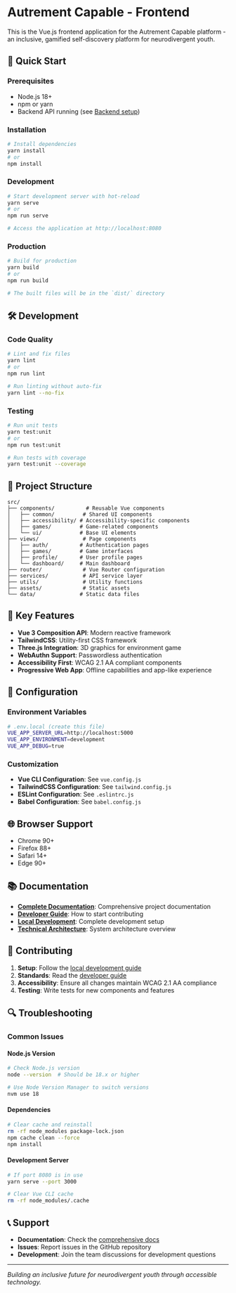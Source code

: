 # Autrement Capable - Frontend

This is the Vue.js frontend application for the Autrement Capable platform - an inclusive, gamified self-discovery platform for neurodivergent youth.

## 🚀 Quick Start

### Prerequisites
- Node.js 18+ 
- npm or yarn
- Backend API running (see [Backend setup](../Backend/README.md))

### Installation
```bash
# Install dependencies
yarn install
# or
npm install
```

### Development
```bash
# Start development server with hot-reload
yarn serve
# or
npm run serve

# Access the application at http://localhost:8080
```

### Production
```bash
# Build for production
yarn build
# or
npm run build

# The built files will be in the `dist/` directory
```

## 🛠️ Development

### Code Quality
```bash
# Lint and fix files
yarn lint
# or
npm run lint

# Run linting without auto-fix
yarn lint --no-fix
```

### Testing
```bash
# Run unit tests
yarn test:unit
# or
npm run test:unit

# Run tests with coverage
yarn test:unit --coverage
```

## 📁 Project Structure

```
src/
├── components/          # Reusable Vue components
│   ├── common/         # Shared UI components
│   ├── accessibility/ # Accessibility-specific components
│   ├── games/         # Game-related components
│   └── ui/            # Base UI elements
├── views/              # Page components
│   ├── auth/          # Authentication pages
│   ├── games/         # Game interfaces
│   ├── profile/       # User profile pages
│   └── dashboard/     # Main dashboard
├── router/             # Vue Router configuration
├── services/           # API service layer
├── utils/              # Utility functions
├── assets/             # Static assets
└── data/              # Static data files
```

## 🎯 Key Features

- **Vue 3 Composition API**: Modern reactive framework
- **TailwindCSS**: Utility-first CSS framework
- **Three.js Integration**: 3D graphics for environment game
- **WebAuthn Support**: Passwordless authentication
- **Accessibility First**: WCAG 2.1 AA compliant components
- **Progressive Web App**: Offline capabilities and app-like experience

## 🔧 Configuration

### Environment Variables
```bash
# .env.local (create this file)
VUE_APP_SERVER_URL=http://localhost:5000
VUE_APP_ENVIRONMENT=development
VUE_APP_DEBUG=true
```

### Customization
- **Vue CLI Configuration**: See `vue.config.js`
- **TailwindCSS Configuration**: See `tailwind.config.js`
- **ESLint Configuration**: See `.eslintrc.js`
- **Babel Configuration**: See `babel.config.js`

## 🌐 Browser Support

- Chrome 90+
- Firefox 88+
- Safari 14+
- Edge 90+

## 📚 Documentation

- **[Complete Documentation](../docs/README.md)**: Comprehensive project documentation
- **[Developer Guide](../docs/07-developer-getting-started.md)**: How to start contributing
- **[Local Development](../docs/08-local-development.md)**: Complete development setup
- **[Technical Architecture](../docs/04-technical-architecture.md)**: System architecture overview

## 🤝 Contributing

1. **Setup**: Follow the [local development guide](../docs/08-local-development.md)
2. **Standards**: Read the [developer guide](../docs/07-developer-getting-started.md)
3. **Accessibility**: Ensure all changes maintain WCAG 2.1 AA compliance
4. **Testing**: Write tests for new components and features

## 🔍 Troubleshooting

### Common Issues

#### Node.js Version
```bash
# Check Node.js version
node --version  # Should be 18.x or higher

# Use Node Version Manager to switch versions
nvm use 18
```

#### Dependencies
```bash
# Clear cache and reinstall
rm -rf node_modules package-lock.json
npm cache clean --force
npm install
```

#### Development Server
```bash
# If port 8080 is in use
yarn serve --port 3000

# Clear Vue CLI cache
rm -rf node_modules/.cache
```

## 📞 Support

- **Documentation**: Check the [comprehensive docs](../docs/README.md)
- **Issues**: Report issues in the GitHub repository
- **Development**: Join the team discussions for development questions

---

*Building an inclusive future for neurodivergent youth through accessible technology.*
